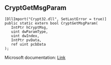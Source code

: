 ## CryptGetMsgParam

```
[DllImport("Crypt32.dll", SetLastError = true)]
public static extern bool CryptGetMsgParam(
   IntPtr hCryptMsg,
   uint dwParamType,
   uint dwIndex,
   IntPtr pvData,
   ref uint pcbData
);
```

Microsoft documentation: [Link](https://learn.microsoft.com/en-us/windows/win32/api/wincrypt/nf-wincrypt-cryptmsggetparam)
